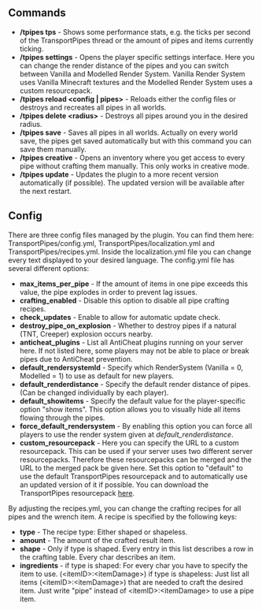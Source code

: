 ## Commands
* **/tpipes tps** - Shows some performance stats, e.g. the ticks per second of the TransportPipes thread or the amount of pipes and items currently ticking.
* **/tpipes settings** - Opens the player specific settings interface. Here you can change the render distance of the pipes and you can switch between Vanilla and Modelled Render System. Vanilla Render System uses Vanilla Minecraft textures and the Modelled Render System uses a custom resourcepack.
* **/tpipes reload \<config | pipes\>** - Reloads either the config files or destroys and recreates all pipes in all worlds.
* **/tpipes delete \<radius\>** - Destroys all pipes around you in the desired radius.
* **/tpipes save** - Saves all pipes in all worlds. Actually on every world save, the pipes get saved automatically but with this command you can save them manually.
* **/tpipes creative** - Opens an inventory where you get access to every pipe without crafting them manually. This only works in creative mode.
* **/tpipes update** - Updates the plugin to a more recent version automatically (if possible). The updated version will be available after the next restart.

## Config
There are three config files managed by the plugin. You can find them here: TransportPipes/config.yml, TransportPipes/localization.yml and TransportPipes/recipes.yml. Inside the localization.yml file you can change every text displayed to your desired language. The config.yml file has several different options:
* **max_items_per_pipe** - If the amount of items in one pipe exceeds this value, the pipe explodes in order to prevent lag issues.
* **crafting_enabled** - Disable this option to disable all pipe crafting recipes.
* **check_updates** - Enable to allow for automatic update check.
* **destroy_pipe_on_explosion** - Whether to destroy pipes if a natural (TNT, Creeper) explosion occurs nearby.
* **anticheat_plugins** - List all AntiCheat plugins running on your server here. If not listed here, some players may not be able to place or break pipes due to AntiCheat prevention.
* **default_rendersystemId** - Specify which RenderSystem (Vanilla = 0, Modelled = 1) to use as default for new players.
* **default_renderdistance** - Specify the default render distance of pipes. (Can be changed individually by each player).
* **default_showitems** - Specify the default value for the player-specific option "show items". This option allows you to visually hide all items flowing through the pipes.
* **force_default_rendersystem** - By enabling this option you can force all players to use the render system given at _default_renderdistance_.
* **custom_resourcepack** - Here you can specify the URL to a custom resourcepack. This can be used if your server uses two different server resourcepacks. Therefore these resourcepacks can be merged and the URL to the merged pack be given here. Set this option to "default" to use the default TransportPipes resourcepack and to automatically use an updated version of it if possible. You can download the TransportPipes resourcepack [here](https://raw.githubusercontent.com/RoboTricker/Transport-Pipes/master/src/main/resources/TransportPipes-ResourcePack.zip). 

By adjusting the recipes.yml, you can change the crafting recipes for all pipes and the wrench item.
A recipe is specified by the following keys:
* **type** - The recipe type: Either shaped or shapeless.
* **amount** - The amount of the crafted result item.
* **shape** - Only if type is shaped. Every entry in this list describes a row in the crafting table. Every char describes an item.
* **ingredients** - if type is shaped: For every char you have to specify the item to use. (\<itemID\>:\<itemDamage\>)
if type is shapeless: Just list all items (\<itemID\>:\<itemDamage\>) that are needed to craft the desired item. Just write "pipe" instead of \<itemID\>:\<itemDamage\> to use a pipe item.